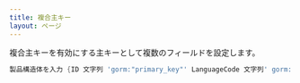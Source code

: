 ```yaml
---
title: 複合主キー
layout: ページ
---
```

複合主キーを有効にする主キーとして複数のフィールドを設定します。

```go
製品構造体を入力 {ID 文字列 'gorm:"primary_key"' LanguageCode 文字列' gorm:"primary_key"' コードの文字列名}
```